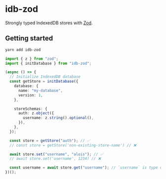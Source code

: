 # idb-zod

Strongly typed IndexedDB stores with [Zod](https://zod.dev).

## Getting started

```sh
yarn add idb-zod
```

```ts
import { z } from "zod";
import { initDatabase } from "idb-zod";

(async () => {
  // Initialize IndexedDB database
  const getStore = initDatabase({
    database: {
      name: "my-database",
      version: 1,
    },

    storeSchemas: {
      auth: z.object({
        username: z.string().optional(),
      }),
    },
  });

  const store = getStore("auth"); // ✅
  // const store = getStore('non-existing-store-name') // ❌

  await store.set("username", "alois"); // ✅
  // await store.set('username', 1234) // ❌

  const username = await store.get("username"); // `username` is type of `string | undefined`
})();
```
